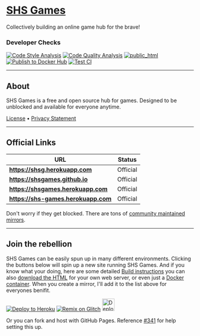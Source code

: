 # [SHS Games](https://shsgames.github.io/)
Collectively building an online game hub for the brave!

### Developer Checks
[![Code Style Analysis](https://github.com/SHSGames/shsgames.github.io/actions/workflows/code-style-analysis.yml/badge.svg)](https://github.com/SHSGames/shsgames.github.io/actions/workflows/code-style-analysis.yml) [![Code Quality Analysis](https://github.com/SHSGames/shsgames.github.io/actions/workflows/code-quality-analysis.yml/badge.svg)](https://github.com/SHSGames/shsgames.github.io/actions/workflows/code-quality-analysis.yml) [![public_html](https://github.com/SHSGames/shsgames.github.io/actions/workflows/public-html.yml/badge.svg)](https://github.com/SHSGames/shsgames.github.io/actions/workflows/public-html.yml) [![Publish to Docker Hub](https://github.com/SHSGames/shsgames.github.io/actions/workflows/docker.yml/badge.svg)](https://github.com/SHSGames/shsgames.github.io/actions/workflows/docker.yml) [![Test CI](https://github.com/SHSGames/shsgames.github.io/actions/workflows/test-ci.yml/badge.svg)](https://github.com/SHSGames/shsgames.github.io/actions/workflows/test-ci.yml)

---
## About
SHS Games is a free and open source hub for games. Designed to be unblocked and available for everyone anytime.

[License](./LICENSE.md) • [Privacy Statement](./PRIVACY.md)

----
## Official Links
| URL | Status |
| - | - |
| **https://shsg.herokuapp.com** | Official |
| **https://shsgames.github.io** | Official |
| **https://shsgames.herokuapp.com** | Official |
| **https://shs-games.herokuapp.com** | Official |

Don't worry if they get blocked. There are tons of [community maintained mirrors](./MIRRORS.md).

---
## Join the rebellion
SHS Games can be easily spun up in many different environments. Clicking the buttons below will spin up a new site running SHS Games. And if you know what your doing, here are some detailed [Build instructions](https://github.com/SHSGames/shsgames.github.io/blob/master/BUILDING.md) you can also [download the HTML](https://github.com/SHSGames/shsgames.github.io/archive/refs/heads/public_html.zip) for your own web server, or even just a [Docker container](https://hub.docker.com/r/shsgames/shsgames). When you create a mirror, I'll add it to the list above for everyones benifit.

[![Deploy to Heroku](https://www.herokucdn.com/deploy/button.svg)](https://heroku.com/deploy)
[![Remix on Glitch](https://cdn.glitch.com/2703baf2-b643-4da7-ab91-7ee2a2d00b5b%2Fremix-button.svg)](https://glitch.com/edit/#!/import/github/SHSGames/shsgames.github.io)
[<img src="https://camo.githubusercontent.com/aaa5efab04d69a070ff9ee9f75506b38932a7300359318135f4790c31b7dace4/68747470733a2f2f7265706c2e69742f62616467652f6769746875622f756e6b6e6f776e626c7565677579362f4d696e6553776565706572" alt="Deploy instance on Replit" height="33px">](https://replit.com/github/SHSGames/shsgames.github.io)

Or you can fork and host with GitHub Pages. Reference [#341](https://github.com/SHSGames/shsgames.github.io/discussions/341) for help setting this up.